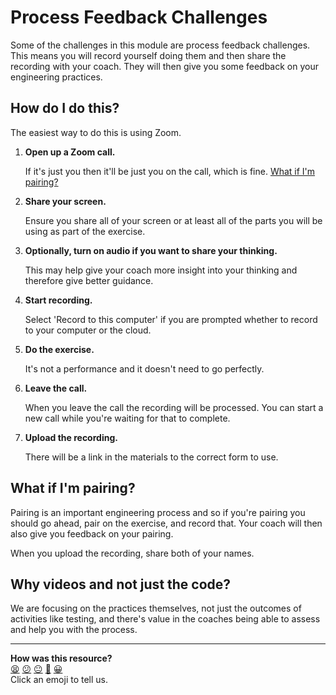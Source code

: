 # Process Feedback Challenges

Some of the challenges in this module are process feedback challenges. This
means you will record yourself doing them and then share the recording with your
coach. They will then give you some feedback on your engineering practices.

## How do I do this?

The easiest way to do this is using Zoom.

1. **Open up a Zoom call.**

   If it's just you then it'll be just you on the call, which is fine. [What if
   I'm pairing?](#what-if-im-pairing)

2. **Share your screen.**

   Ensure you share all of your screen or at least all of the parts you will be
   using as part of the exercise.

3. **Optionally, turn on audio if you want to share your thinking.**

   This may help give your coach more insight into your thinking and therefore
   give better guidance.

4. **Start recording.**

   Select 'Record to this computer' if you are prompted whether to record to
   your computer or the cloud.

5. **Do the exercise.**

   It's not a performance and it doesn't need to go perfectly.

6. **Leave the call.**

   When you leave the call the recording will be processed. You can start a new
   call while you're waiting for that to complete.

7. **Upload the recording.**

   There will be a link in the materials to the correct form to use.

## What if I'm pairing?

Pairing is an important engineering process and so if you're pairing you should
go ahead, pair on the exercise, and record that. Your coach will then also give
you feedback on your pairing.

When you upload the recording, share both of your names.

## Why videos and not just the code?

We are focusing on the practices themselves, not just the outcomes of activities
like testing, and there's value in the coaches being able to assess and help you
with the process.

<!-- BEGIN GENERATED SECTION DO NOT EDIT -->

---

**How was this resource?**  
[😫](https://airtable.com/shrUJ3t7KLMqVRFKR?prefill_Repository=makersacademy%2Fintro-to-testing&prefill_File=pills%2Fprocess_feedback_challenges.md&prefill_Sentiment=😫) [😕](https://airtable.com/shrUJ3t7KLMqVRFKR?prefill_Repository=makersacademy%2Fintro-to-testing&prefill_File=pills%2Fprocess_feedback_challenges.md&prefill_Sentiment=😕) [😐](https://airtable.com/shrUJ3t7KLMqVRFKR?prefill_Repository=makersacademy%2Fintro-to-testing&prefill_File=pills%2Fprocess_feedback_challenges.md&prefill_Sentiment=😐) [🙂](https://airtable.com/shrUJ3t7KLMqVRFKR?prefill_Repository=makersacademy%2Fintro-to-testing&prefill_File=pills%2Fprocess_feedback_challenges.md&prefill_Sentiment=🙂) [😀](https://airtable.com/shrUJ3t7KLMqVRFKR?prefill_Repository=makersacademy%2Fintro-to-testing&prefill_File=pills%2Fprocess_feedback_challenges.md&prefill_Sentiment=😀)  
Click an emoji to tell us.

<!-- END GENERATED SECTION DO NOT EDIT -->
